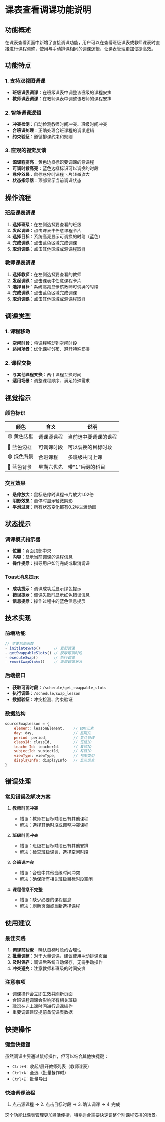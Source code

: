 # 课表查看调课功能说明

## 功能概述
在课表查看页面中新增了直接调课功能，用户可以在查看班级课表或教师课表时直接进行课程调整，使用与手动排课相同的调课逻辑，让课表管理更加便捷高效。

## 功能特点

### 1. 支持双视图调课
- **班级课表调课**：在班级课表中调整该班级的课程安排
- **教师课表调课**：在教师课表中调整该教师的课程安排

### 2. 智能调课逻辑
- **冲突检测**：自动检测教师时间冲突、班级时间冲突
- **合班课处理**：正确处理合班课程的调课逻辑
- **约束验证**：遵循排课约束和规则

### 3. 直观的视觉反馈
- **源课程高亮**：黄色边框标识要调课的源课程
- **可调时段高亮**：蓝色边框标识可以调换的时段
- **悬停效果**：鼠标悬停时课程卡片轻微放大
- **状态指示器**：顶部显示当前调课状态

## 操作流程

### 班级课表调课
1. **选择班级**：在左侧选择要查看的班级
2. **发起调课**：点击课表中任意课程卡片
3. **选择目标**：系统高亮显示可调换的时段（蓝色）
4. **完成调课**：点击蓝色区域完成调课
5. **取消调课**：点击其他区域或源课程取消

### 教师课表调课
1. **选择教师**：在左侧选择要查看的教师
2. **发起调课**：点击课表中任意课程卡片
3. **选择目标**：系统高亮显示该教师可调换的时段
4. **完成调课**：点击蓝色区域完成调课
5. **取消调课**：点击其他区域或源课程取消

## 调课类型

### 1. 课程移动
- **空闲时段**：将课程移动到空闲时段
- **适用场景**：优化课程分布、避开特殊安排

### 2. 课程交换
- **与其他课程交换**：两个课程互换时间
- **适用场景**：调整课程顺序、满足特殊需求

## 视觉指示

### 颜色标识
| 颜色 | 含义 | 说明 |
|------|------|------|
| 🟡 黄色边框 | 调课源课程 | 当前选中要调课的课程 |
| 🔵 蓝色边框 | 可调课时段 | 可以调换的目标时段 |
| 🟢 绿色背景 | 合班课程 | 多班级共同上课 |
| 🔵 蓝色背景 | 星期六优先 | 带"1"后缀的科目 |

### 交互效果
- **悬停放大**：鼠标悬停时课程卡片放大1.02倍
- **阴影效果**：悬停时显示轻微阴影
- **平滑过渡**：所有状态变化都有0.2秒过渡动画

## 状态提示

### 调课模式指示器
- **位置**：页面顶部中央
- **内容**：显示当前调课的课程信息
- **操作提示**：指导用户如何完成或取消调课

### Toast消息提示
- **成功提示**：调课成功后显示绿色提示
- **错误提示**：调课失败时显示红色错误信息
- **信息提示**：操作过程中的蓝色信息提示

## 技术实现

### 前端功能
```javascript
// 主要功能函数
- initiateSwap()      // 发起调课
- getSwappableSlots() // 获取可调时段
- executeSwap()       // 执行调课
- resetSwapState()    // 重置调课状态
```

### 后端接口
- **获取可调时段**：`/schedule/get_swappable_slots`
- **执行调课**：`/schedule/swap_lesson`
- **数据验证**：冲突检测、约束验证

### 数据结构
```javascript
sourceSwapLesson = {
    element: lessonElement,    // DOM元素
    day: day,                  // 星期几
    period: period,            // 第几节课
    classId: classId,          // 班级ID
    teacherId: teacherId,      // 教师ID
    subjectId: subjectId,      // 科目ID
    viewType: viewType,        // 视图类型
    displayInfo: displayInfo   // 显示信息
}
```

## 错误处理

### 常见错误及解决方案
1. **教师时间冲突**
   - 错误：教师在目标时段已有其他课程
   - 解决：选择其他时段或调整冲突课程

2. **班级时间冲突**
   - 错误：班级在目标时段已有其他安排
   - 解决：检查班级课表，选择空闲时段

3. **合班课冲突**
   - 错误：合班中其他班级时间冲突
   - 解决：确保所有相关班级目标时段空闲

4. **课程信息不完整**
   - 错误：缺少必要的课程信息
   - 解决：刷新页面或重新选择课程

## 使用建议

### 最佳实践
1. **调课前检查**：确认目标时段的合理性
2. **批量调整**：对于大量调课，建议使用手动排课页面
3. **及时保存**：调课后系统自动保存，无需手动操作
4. **冲突避免**：注意教师和班级的时间安排

### 注意事项
- 调课操作会立即生效并刷新页面
- 合班课程调课会影响所有相关班级
- 建议在非上课时间进行调课操作
- 重要调课建议提前备份课表数据

## 快捷操作

### 键盘快捷键
虽然调课主要通过鼠标操作，但可以结合其他快捷键：
- `Ctrl+H`：收起/展开教师列表（教师课表）
- `Ctrl+A`：全选（批量操作时）
- `Ctrl+E`：批量导出

### 快速调课流程
1. 点击源课程 → 2. 点击目标时段 → 3. 确认调课 → 4. 完成

这个功能让课表管理更加灵活便捷，特别适合需要快速调整个别课程安排的场景。 